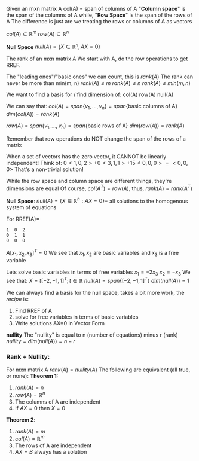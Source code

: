 Given an mxn matrix A
col(A) = span of columns of A
"**Column space**" is the span of the columns of A while,
"**Row Space**" is the span of the rows of A
The difference is just are we treating the rows or columns of A as vectors

$col(A) \subseteq \mathbb{R}^m$
$row(A) \subseteq \mathbb{R}^n$

**Null Space** 
$null(A) = \{X \in \mathbb{R}^n, AX=0\}$

The rank of an mxn matrix A
We start with A, do the row operations to get RREF.

The "leading ones"/"basic ones" we can count, this is $rank(A)$
The rank can never be more than min(m, n)
$rank(A) \leq m$
$rank(A) \leq n$
$rank(A) \leq min(m,n)$

We want to find a basis for / find dimension of:
col(A)
row(A)
null(A)

We can say that:
$col(A) = span\{v_1, ..., v_n\} = span\{$basic columns of A$\}$
$dim(col(A)) = rank(A)$

$row(A) = span\{v_1, ..., v_n\} = span\{$basic rows of A$\}$
$dim(row(A)) = rank(A)$

Remember that row operations do NOT change the span of the rows of a matrix

When a set of vectors has the zero vector, it CANNOT be linearly independent!
Think of:
$0<1, 0, 2> + 0<3, 1, 1> + 15<0,0,0> = <0, 0, 0>$
That's a non-trivial solution!

While the row space and column space are different things, they're dimensions are equal
Of course,
$col(A^T) = row(A)$, thus, $rank(A)=rank(A^T)$

**Null Space**:
$null(A) = \{X\in\mathbb{R}^n:AX=0\} =$ all solutions to the homogenous system of equations

For RREF(A)=
```Matrix
1  0  2
0  1  1
0  0  0
```
$A[x_1,x_2,x_3]^T = 0$
We see that $x_1, x_2$ are basic variables and $x_3$ is a free variable

Lets solve basic variables in terms of free variables
$x_1 = -2x_3$
$x_2 = -x_3$
We see that:
$X = t[-2, -1, 1]^T ; t\in\mathbb{R}$
$null(A) = span\{[-2,-1,1]^T\}$
$dim(null(A)) = 1$

We can always find a basis for the null space, takes a bit more work, the *recipe* is:
1. Find RREF of A
2. solve for free variables in terms of basic variables
3. Write solutions AX=0 in Vector Form

**nullity** 
The "nullity" is equal to n (number of equations) minus r (rank)
$nullity = dim(null(A)) = n-r$

### Rank + Nullity:
For mxn matrix A
$rank(A) = nullity(A)$
The following are equivalent (all true, or none):
**Theorem 1:**
1. $rank(A)=n$
2. $row(A)=\mathbb{R}^n$
3. The columns of A are independent
4. If $AX=0$ then $X=0$

**Theorem 2**:
1. $rank(A)=m$
2. $col(A)=\mathbb{R}^m$
3. The rows of A are independent
4. $AX=B$ always has a solution